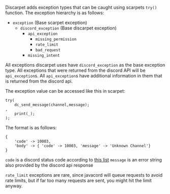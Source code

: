 Discarpet adds exception types that can be caught using scarpets `try()` function.
The exception hierarchy is as follows:

* `exception` (Base scarpet exception)
  * `discord_exception` (Base discarpet exception)
    * `api_exception`
      * `missing_permission`
      * `rate_limit`
      * `bad_request`
    * `missing_intent`

All exceptions discarpet uses have `discord_exception` as the base exception type.
All exceptions that were returned from the discord API will be `api_exception`s.
All `api_exception`s have additional information in them that is returned from the discord api.

The exception value can be accessed like this in scarpet:
```sc title="Getting exception details"
try(
    dc_send_message(channel,message);
,
    print(_);
);
```
The format is as follows:
```sc title="Example exception value"
{
    'code' -> 10003,
    'body' -> { 'code' -> 10003, 'message' -> 'Unknown Channel'}
}
```

`code` is a discord status code according to [this list](https://discord.com/developers/docs/topics/opcodes-and-status-codes#json)
`message` is an error string also provided by the discord api response


`rate_limit` exceptions are rare, since javacord will queue requests to avoid rate limits,
but if far too many requests are sent, you might hit the limit anyway.